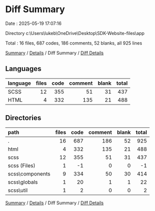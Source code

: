 # Diff Summary

Date : 2025-05-19 17:07:16

Directory c:\\Users\\lukeb\\OneDrive\\Desktop\\SDK-Website-files\\app

Total : 16 files,  687 codes, 186 comments, 52 blanks, all 925 lines

[Summary](results.md) / [Details](details.md) / Diff Summary / [Diff Details](diff-details.md)

## Languages
| language | files | code | comment | blank | total |
| :--- | ---: | ---: | ---: | ---: | ---: |
| SCSS | 12 | 355 | 51 | 31 | 437 |
| HTML | 4 | 332 | 135 | 21 | 488 |

## Directories
| path | files | code | comment | blank | total |
| :--- | ---: | ---: | ---: | ---: | ---: |
| . | 16 | 687 | 186 | 52 | 925 |
| html | 4 | 332 | 135 | 21 | 488 |
| scss | 12 | 355 | 51 | 31 | 437 |
| scss (Files) | 1 | -1 | 0 | 0 | -1 |
| scss\\components | 9 | 334 | 50 | 30 | 414 |
| scss\\globals | 1 | 20 | 1 | 1 | 22 |
| scss\\util | 1 | 2 | 0 | 0 | 2 |

[Summary](results.md) / [Details](details.md) / Diff Summary / [Diff Details](diff-details.md)